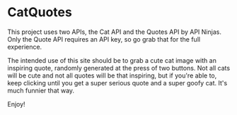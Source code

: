 # CatQuotes

This project uses two APIs, the Cat API and the Quotes API by API Ninjas. Only the Quote API requires an API key, so go grab that for the full experience.

The intended use of this site should be to grab a cute cat image with an inspiring quote, randomly generated at the press of two buttons. Not all cats will be cute and not all quotes will be that inspiring, but if you're able to, keep clicking until you get a super serious quote and a super goofy cat. It's much funnier that way.

Enjoy!